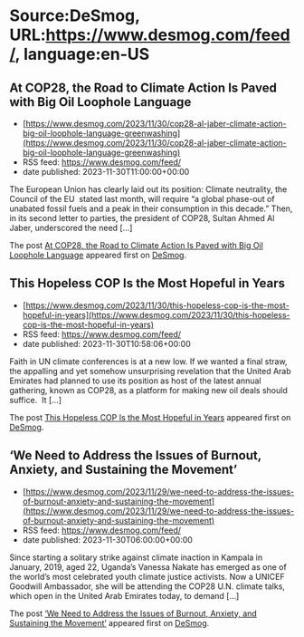 # Source:DeSmog, URL:https://www.desmog.com/feed/, language:en-US

## At COP28, the Road to Climate Action Is Paved with Big Oil Loophole Language
 - [https://www.desmog.com/2023/11/30/cop28-al-jaber-climate-action-big-oil-loophole-language-greenwashing](https://www.desmog.com/2023/11/30/cop28-al-jaber-climate-action-big-oil-loophole-language-greenwashing)
 - RSS feed: https://www.desmog.com/feed/
 - date published: 2023-11-30T11:00:00+00:00

<p>The European Union has clearly laid out its position: Climate neutrality, the Council of the EU&#160; stated last month, will require “a global phase-out of unabated fossil fuels and a peak in their consumption in this decade.” Then, in its second letter to parties, the president of COP28, Sultan Ahmed Al Jaber, underscored the need [&#8230;]</p>
<p>The post <a href="https://www.desmog.com/2023/11/30/cop28-al-jaber-climate-action-big-oil-loophole-language-greenwashing/" rel="nofollow">At COP28, the Road to Climate Action Is Paved with Big Oil Loophole Language</a> appeared first on <a href="https://www.desmog.com" rel="nofollow">DeSmog</a>.</p>

## This Hopeless COP Is the Most Hopeful in Years
 - [https://www.desmog.com/2023/11/30/this-hopeless-cop-is-the-most-hopeful-in-years](https://www.desmog.com/2023/11/30/this-hopeless-cop-is-the-most-hopeful-in-years)
 - RSS feed: https://www.desmog.com/feed/
 - date published: 2023-11-30T10:58:06+00:00

<p>Faith in UN climate conferences is at a new low. If we wanted a final straw, the appalling and yet somehow unsurprising revelation that the United Arab Emirates had planned to use its position as host of the latest annual gathering, known as COP28, as a platform for making new oil deals should suffice.&#160; It [&#8230;]</p>
<p>The post <a href="https://www.desmog.com/2023/11/30/this-hopeless-cop-is-the-most-hopeful-in-years/" rel="nofollow">This Hopeless COP Is the Most Hopeful in Years</a> appeared first on <a href="https://www.desmog.com" rel="nofollow">DeSmog</a>.</p>

## ‘We Need to Address the Issues of Burnout, Anxiety, and Sustaining the Movement’
 - [https://www.desmog.com/2023/11/29/we-need-to-address-the-issues-of-burnout-anxiety-and-sustaining-the-movement](https://www.desmog.com/2023/11/29/we-need-to-address-the-issues-of-burnout-anxiety-and-sustaining-the-movement)
 - RSS feed: https://www.desmog.com/feed/
 - date published: 2023-11-30T06:00:00+00:00

<p>Since starting a solitary strike against climate inaction in Kampala in January, 2019, aged 22, Uganda&#8217;s Vanessa Nakate has emerged as one of the world&#8217;s most celebrated youth climate justice activists. Now a UNICEF Goodwill Ambassador, she will be attending the COP28 U.N. climate talks, which open in the United Arab Emirates today, to demand [&#8230;]</p>
<p>The post <a href="https://www.desmog.com/2023/11/29/we-need-to-address-the-issues-of-burnout-anxiety-and-sustaining-the-movement/" rel="nofollow">&#8216;We Need to Address the Issues of Burnout, Anxiety, and Sustaining the Movement&#8217;</a> appeared first on <a href="https://www.desmog.com" rel="nofollow">DeSmog</a>.</p>

